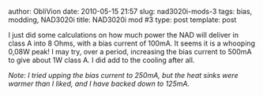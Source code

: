 author: ObliVion
date: 2010-05-15 21:57
slug: nad3020i-mods-3
tags: bias, modding, NAD3020i
title: NAD3020i mod \#3
type: post
template: post


I just did some calculations on how much power the NAD will deliver in
class A into 8 Ohms, with a bias current of 100mA. It seems it is a
whooping 0,08W peak! I may try, over a period, increasing the bias
current to 500mA to give about 1W class A. I did add to the cooling
after all.

*Note: I tried upping the bias current to 250mA, but the heat sinks were
warmer than I liked, and I have backed down to 125mA.*
